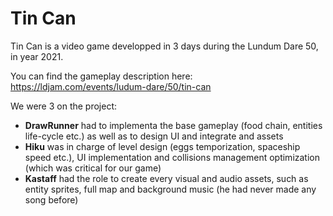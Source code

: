 # Tin Can

Tin Can is a video game developped in 3 days during the Lundum Dare 50, in year 2021.

You can find the gameplay description here:
https://ldjam.com/events/ludum-dare/50/tin-can

We were 3 on the project:
 * **DrawRunner** had to implementa the base gameplay (food chain, entities life-cycle etc.) as well as to design UI and integrate and assets
 * **Hiku** was in charge of level design (eggs temporization, spaceship speed etc.), UI implementation and collisions management optimization (which was critical for our game)
 * **Kastaff** had the role to create every visual and audio assets, such as entity sprites, full map and background music (he had never made any song before)
